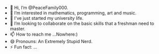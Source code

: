 - 👋 Hi, I’m @PeaceFamily000.
- 👀 I’m interested in mathematics, programming, art and music.
- 🌱 I've just started my university life.
- 💞️ I’m looking to collaborate on the basic skills that a freshman need to master.
- 📫 How to reach me ...Nowhere:)
- 😄 Pronouns: An Extremely Stupid Nerd.
- ⚡ Fun fact: ...

<!---
PeaceFamily000/PeaceFamily000 is a ✨ special ✨ repository because its `README.md` (this file) appears on your GitHub profile.
You can click the Preview link to take a look at your changes.
--->
